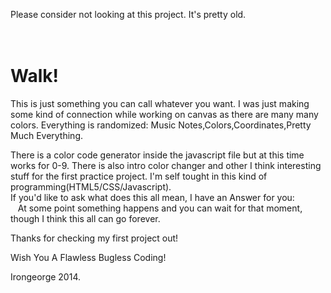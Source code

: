 Please consider not looking at this project. It's pretty old.<br/><br/><br/>


Walk!
==============

This is just something you can call whatever you want.
I was just making some kind of connection while working on canvas as there are many many colors.
Everything is randomized: Music Notes,Colors,Coordinates,Pretty Much Everything.

There is a color code generator inside the javascript file but at this time works for 0-9.
There is also intro color changer and other I think interesting stuff for the first practice project.
I'm self tought in this kind of programming(HTML5/CSS/Javascript).
<br>If you'd like to ask what does this all mean, I have an Answer for you:<br> 
&nbsp;&nbsp;&nbsp;At some point something happens and you can wait for that moment, though I think this all can go forever.

Thanks for checking my first project out!

Wish You A Flawless Bugless Coding!

Irongeorge 2014.
